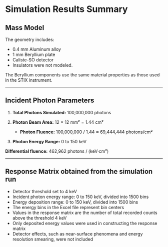 # Simulation Results Summary

## Mass Model

The geometry includes:

* 0.4 mm Aluminum alloy
* 1 mm Beryllium plate
* Caliste-SO detector
* Insulators were not modeled.

The Beryllium components use the same material properties as those used in the STIX instrument.

---

## Incident Photon Parameters

1. **Total Photons Simulated:** 100,000,000 photons
2. **Photon Beam Area:** 12 × 12 mm² = 1.44 cm²

   * **Photon Fluence:**
     100,000,000 / 1.44 ≈ 69,444,444 photons/cm²
3. **Photon Energy Range:** 0 to 150 keV

**Differential fluence:**
462,962 photons / (keV·cm²)
 

---

##  Response Matrix obtained from the simulation run

* Detector threshold set to 4 keV
* Incident photon energy range: 0 to 150 keV, divided into 1500 bins
* Energy deposition range: 0 to 150 keV, divided into 1500 bins
* The energy bins in the Excel file represent bin centers
* Values in the response matrix are the number of total recorded counts above the threshold 4 keV
* Only deposited energy values were used in constructing the response matrix
* Detector effects, such as near-surface phenomena and energy resolution smearing, were not included

